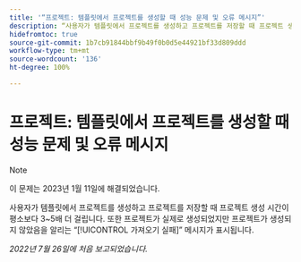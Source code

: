```yaml
---
title: '“프로젝트: 템플릿에서 프로젝트를 생성할 때 성능 문제 및 오류 메시지”'
description: “사용자가 템플릿에서 프로젝트를 생성하고 프로젝트를 저장할 때 프로젝트 생성 시간이 평소보다 3~5배 더 걸립니다. 또한 프로젝트가 실제로 생성되었지만 프로젝트가 생성되지 않았음을 알리는 가져오기 실패 메시지가 표시됩니다.”
hidefromtoc: true
source-git-commit: 1b7cb91844bbf9b49f0b0d5e44921bf33d809ddd
workflow-type: tm+mt
source-wordcount: '136'
ht-degree: 100%

---
```



# 프로젝트: 템플릿에서 프로젝트를 생성할 때 성능 문제 및 오류 메시지

>[!NOTE]
>
>이 문제는 2023년 1월 11일에 해결되었습니다.

사용자가 템플릿에서 프로젝트를 생성하고 프로젝트를 저장할 때 프로젝트 생성 시간이 평소보다 3~5배 더 걸립니다. 또한 프로젝트가 실제로 생성되었지만 프로젝트가 생성되지 않았음을 알리는 “[!UICONTROL 가져오기 실패]” 메시지가 표시됩니다.

_2022년 7월 26일에 처음 보고되었습니다._

